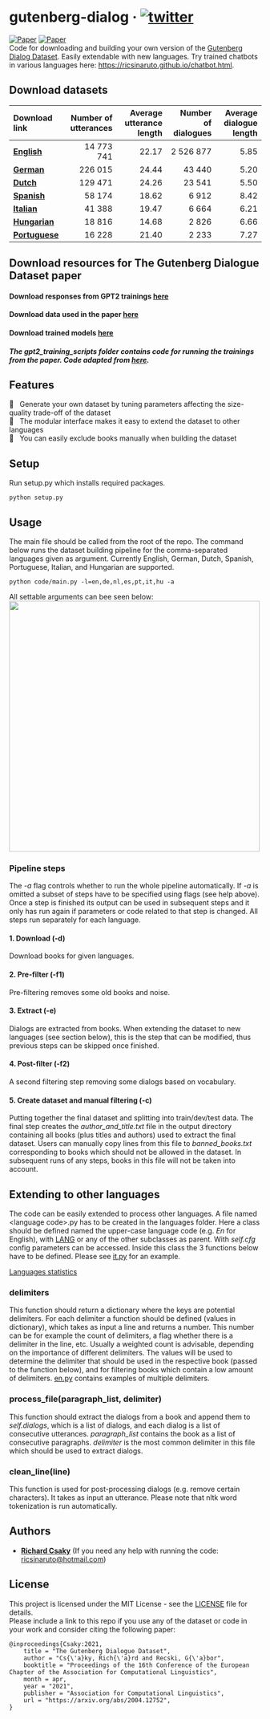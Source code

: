 # gutenberg-dialog &middot; [![twitter](https://img.shields.io/twitter/url/https/shields.io.svg?style=social)](https://ctt.ac/GZedD)
[![Paper](https://img.shields.io/badge/Accepted%20at-EACL%202021-yellow.svg)](https://arxiv.org/abs/2004.12752)
[![Paper](https://img.shields.io/badge/Try-Chatbot-red.svg)](https://ricsinaruto.github.io/chatbot.html)  
Code for downloading and building your own version of the [Gutenberg Dialog Dataset](https://arxiv.org/abs/2004.12752). Easily extendable with new languages. Try trained chatbots in various languages here: https://ricsinaruto.github.io/chatbot.html.


## Download datasets

|Download link | Number of utterances | Average utterance length | Number of dialogues | Average dialogue length |
| :--- | ---: | ---: | ---: | ---: | 
|[**English**](https://mega.nz/file/uZ8iFL4J#__kDHoJVhgv7JOl4sKQtPoTW9COHhlKdzd2U8m95ej0)| 14 773 741 | 22.17 | 2 526 877 | 5.85 |
|[**German**](https://mega.nz/file/jVlGmTbY#gT_-3xMNi2FX5782ybGLcqz2DiCMtE_Ga6QIPZYB8qg) | 226 015 | 24.44 | 43 440 | 5.20 |
|[**Dutch**](https://mega.nz/file/DRFEXTiK#Dh5adlppRc7yoBsZUhf3jPwJvTpZgoyixdw8ELRLjW0) | 129 471 | 24.26 | 23 541 | 5.50 |
|[**Spanish**](https://mega.nz/file/SZ8GiRoY#9oEAG5EYzlKFSiSh_9dpNRhEwVa8m9_GMSDBDH_z7ZE) | 58 174 | 18.62 | 6 912 | 8.42 |
|[**Italian**](https://mega.nz/file/vJF2DDSC#3b-Qjeqi85hhcLeDyun16DIYUMB4iNwGUn47BTBKu6I) | 41 388 | 19.47 | 6 664 | 6.21 |
|[**Hungarian**](https://mega.nz/file/GNFCUJhS#8uEsZa53uCTEzI04_TzzDHmvGmfgbpXAhY5N-unPStM) | 18 816 | 14.68 | 2 826 | 6.66 |
|[**Portuguese**](https://mega.nz/file/eMkgmRIC#7zdi0VGhCZSG2ULqFi6MU0NXndwlhgTEJCaXcvki8sA) | 16 228 | 21.40 | 2 233 | 7.27 |


## Download resources for The Gutenberg Dialogue Dataset paper
#### Download responses from GPT2 trainings [here](https://mega.nz/file/KEkmFBIS#jI4CNeUifjSjVytayl7pXZHiUOMConFifeusP_rUb1c)
#### Download data used in the paper [here](https://mega.nz/file/aIcTiIZR#ZAvDCYOcIaPedfSDXRaLK5-panAJ-Wai99JCMuiIpe4)
#### Download trained models [here](https://mega.nz/file/WcMXBCRZ#9XRnMKPm8t7-YHSVESjGeAHc9l7Ll_3WxQarfIfDfKg)
##### The gpt2_training_scripts folder contains code for running the trainings from the paper. Code adapted from [here](https://github.com/huggingface/transfer-learning-conv-ai).

## Features
  :twisted_rightwards_arrows: &nbsp; Generate your own dataset by tuning parameters affecting the size-quality trade-off of the dataset  
  :rocket: &nbsp; The modular interface makes it easy to extend the dataset to other languages  
  :floppy_disk: &nbsp; You can easily exclude books manually when building the dataset  


## Setup
Run setup.py which installs required packages.
```
python setup.py
```

## Usage
The main file should be called from the root of the repo. The command below runs the dataset building pipeline for the comma-separated languages given as argument. Currently English, German, Dutch, Spanish, Portuguese, Italian, and Hungarian are supported.
```
python code/main.py -l=en,de,nl,es,pt,it,hu -a
```
All settable arguments can bee seen below:  
<a><img src="https://github.com/ricsinaruto/gutenberg-dialog/blob/master/docs/help.png" align="top" height="500" ></a>

### Pipeline steps
The *-a* flag controls whether to run the whole pipeline automatically. If *-a* is omitted a subset of steps have to be specified using flags (see help above). Once a step is finished its output can be used in subsequent steps and it only has run again if parameters or code related to that step is changed. All steps run separately for each language.

#### 1. Download (-d)
Download books for given languages.

#### 2. Pre-filter (-f1)
Pre-filtering removes some old books and noise.

#### 3. Extract (-e)
Dialogs are extracted from books. When extending the dataset to new languages (see section below), this is the step that can be modified, thus previous steps can be skipped once finished.

#### 4. Post-filter (-f2)
A second filtering step removing some dialogs based on vocabulary.

#### 5. Create dataset and manual filtering (-c)
Putting together the final dataset and splitting into train/dev/test data. The final step creates the *author_and_title.txt* file in the output directory containing all books (plus titles and authors) used to extract the final dataset. Users can manually copy lines from this file to *banned_books.txt* corresponding to books which should not be allowed in the dataset. In subsequent runs of any steps, books in this file will not be taken into account.

## Extending to other languages
The code can be easily extended to process other languages. A file named \<language code\>.py has to be created in the languages folder. Here a class should be defined named the upper-case language code (e.g. *En* for English), with [LANG](https://github.com/ricsinaruto/gutenberg-dialog/blob/master/code/languages/lang.py) or any of the other subclasses as parent. With *self.cfg* config parameters can be accessed. Inside this class the 3 functions below have to be defined. Please see [it.py](https://github.com/ricsinaruto/gutenberg-dialog/blob/master/code/languages/it.py) for an example.

[Languages statistics](https://docs.google.com/spreadsheets/d/15v7lhZJusknd6UfnPfaHIriKvIlShFq2tqTsU7M82bI/edit?usp=sharing)

### delimiters
This function should return a dictionary where the keys are potential delimiters. For each delimiter a function should be defined (values in dictionary), which takes as input a line and returns a number. This number can be for example the count of delimiters, a flag whether there is a delimiter in the line, etc. Usually a weighted count is advisable, depending on the importance of different delimiters. The values will be used to determine the delimiter that should be used in the respective book (passed to the function below), and for filtering books which contain a low amount of delimiters. [en.py](https://github.com/ricsinaruto/gutenberg-dialog/blob/master/code/languages/en.py) contains examples of multiple delimiters.

### process_file(paragraph_list, delimiter)
This function should extract the dialogs from a book and append them to *self.dialogs*, which is a list of dialogs, and each dialog is a list of consecutive utterances. *paragraph_list* contains the book as a list of consecutive paragraphs. *delimiter* is the most common delimiter in this file which should be used to extract dialogs.

### clean_line(line)
This function is used for post-processing dialogs (e.g. remove certain characters). It takes as input an utterance. Please note that nltk word tokenization is run automatically.


## Authors
* **[Richard Csaky](https://ricsinaruto.github.io)** (If you need any help with running the code: ricsinaruto@hotmail.com)

## License
This project is licensed under the MIT License - see the [LICENSE](https://github.com/ricsinaruto/gutenberg-dialog/blob/master/LICENSE) file for details.  
Please include a link to this repo if you use any of the dataset or code in your work and consider citing the following paper:
```
@inproceedings{Csaky:2021,
    title = "The Gutenberg Dialogue Dataset",
    author = "Cs{\'a}ky, Rich{\'a}rd and Recski, G{\'a}bor",
    booktitle = "Proceedings of the 16th Conference of the European Chapter of the Association for Computational Linguistics",
    month = apr,
    year = "2021",
    publisher = "Association for Computational Linguistics",
    url = "https://arxiv.org/abs/2004.12752",
}
```
